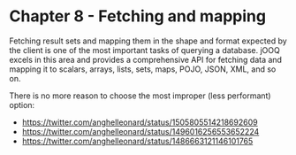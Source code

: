 # Chapter 8 - Fetching and mapping

Fetching result sets and mapping them in the shape and format expected by the client is one of the most important tasks of querying a database. jOOQ excels in this area and provides a comprehensive API for fetching data and mapping it to scalars, arrays, lists, sets, maps, POJO, JSON, XML, and so on. 

There is no more reason to choose the most improper (less performant) option: 
- https://twitter.com/anghelleonard/status/1505805514218692609
- https://twitter.com/anghelleonard/status/1496016256553652224
- https://twitter.com/anghelleonard/status/1486663121146101765
